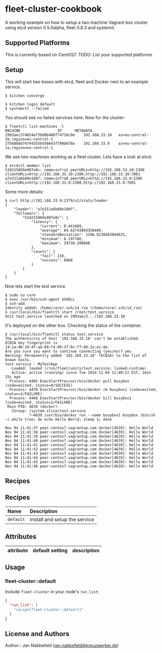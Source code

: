 # fleet-cluster-cookbook

A working example on how to setup a two machine Vagrant box cluster using etcd version 0.5.0alpha, fleet 0.8.3 and systemd.

## Supported Platforms

This is currently based on CentOS7. 
TODO: List your supported platforms.

## Setup

This will start two boxes with etcd, fleet and Docker next to an example service.

```
$ kitchen converge
```

```
$ kitchen login default
$ systemctl --failed
```

You should see no failed services here. Now for the cluster:

```
$ fleetctl list-machines -l
MACHINE					IP		METADATA
2993aec374654ef39d8b408f74716c0e	192.168.33.10	az=eu-central-1b,region=eu-central-1
37568b8d74794355b936643f790b070a	192.168.33.9	az=eu-central-1a,region=eu-central-1
```

We see two machines working as a fleet cluster. Lets have a look at etcd:

```
$ etcdctl member list
53d215869e907e0c: name=infra1 peerURLs=http://192.168.33.10:2380 clientURLs=http://192.168.33.10:2380,http://192.168.33.10:7001
a7e311a6b89e188f: name=infra0 peerURLs=http://192.168.33.9:2380 clientURLs=http://192.168.33.9:2380,http://192.168.33.9:7001
```

Some more details:

```
$ curl http://192.168.33.9:2379/v2/stats/leader
{
    "leader": "a7e311a6b89e188f",
    "followers": {
        "53d215869e907e0c": {
            "latency": {
                "current": 0.441689,
                "average": 84.62743093358489,
                "standardDeviation": 1296.8138483894625,
                "minimum": 0.197766,
                "maximum": 29738.208068
            },
            "counts": {
                "fail": 216,
                "success": 6068
            }
        }
    }
}
```

Now lets start the test service.

```
$ sudo su core
$ exec /usr/bin/ssh-agent $SHELL
$ ssh-add
Identity added: /home/core/.ssh/id_rsa (/home/core/.ssh/id_rsa)
$ /usr/local/bin/fleetctl start /root/test.service
Unit test.service launched on 2993aec3.../192.168.33.10
```

It's deployed on the other box. Checking the status of the container.

```
$ /usr/local/bin/fleetctl status test.service
The authenticity of host '192.168.33.10' can't be established.
ECDSA key fingerprint is 14:1a:d6:19:4f:ad:89:fd:99:37:0c:f7:60:1e:ec:de.
Are you sure you want to continue connecting (yes/no)? yes
Warning: Permanently added '192.168.33.10' (ECDSA) to the list of known hosts.
test.service - MyTestApp
   Loaded: loaded (/run/fleet/units/test.service; linked-runtime)
   Active: active (running) since Tue 2014-11-04 11:40:22 EST; 1min 25s ago
  Process: 4485 ExecStartPre=/usr/bin/docker pull busybox (code=exited, status=0/SUCCESS)
  Process: 4478 ExecStartPre=/usr/bin/docker rm busybox1 (code=exited, status=1/FAILURE)
  Process: 4468 ExecStartPre=/usr/bin/docker kill busybox1 (code=exited, status=1/FAILURE)
 Main PID: 4639 (docker)
   CGroup: /system.slice/test.service
           └─4639 /usr/bin/docker run --name busybox1 busybox /bin/sh -c while true; do echo Hello World; sleep 1; done

Nov 04 11:41:37 peer-centos7.vagrantup.com docker[4639]: Hello World
Nov 04 11:41:38 peer-centos7.vagrantup.com docker[4639]: Hello World
Nov 04 11:41:39 peer-centos7.vagrantup.com docker[4639]: Hello World
Nov 04 11:41:40 peer-centos7.vagrantup.com docker[4639]: Hello World
Nov 04 11:41:41 peer-centos7.vagrantup.com docker[4639]: Hello World
Nov 04 11:41:42 peer-centos7.vagrantup.com docker[4639]: Hello World
Nov 04 11:41:43 peer-centos7.vagrantup.com docker[4639]: Hello World
Nov 04 11:41:44 peer-centos7.vagrantup.com docker[4639]: Hello World
Nov 04 11:41:45 peer-centos7.vagrantup.com docker[4639]: Hello World
Nov 04 11:41:46 peer-centos7.vagrantup.com docker[4639]: Hello World
```
## Recipes

## Recipes
| Name | Description |
|:-----|:------------|
| `default` | Install and setup the service

## Attributes

| attribute | default setting | description |
|:---------------------------------|:---------------|:-----------------------------------------|

## Usage

### fleet-cluster::default

Include `fleet-cluster` in your node's `run_list`:

```json
{
  "run_list": [
    "recipe[fleet-cluster::default]"
  ]
}
```

## License and Authors

Author:: Jan Nabbefeld (jan.nabbefeld@kreuzwerker.de)
